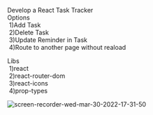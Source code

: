 Develop a React Task Tracker <br/>
Options<br/>
  &nbsp;1)Add Task<br/>
  &nbsp;2)Delete Task<br/>
  &nbsp;3)Update Reminder in Task<br/>
  &nbsp;4)Route to another page without reaload<br/>
  
 Libs<br/>
  &nbsp;1)react<br/>
  &nbsp;2)react-router-dom<br/>
  &nbsp;3)react-icons<br/>
  &nbsp;4)prop-types<br/>
  
  
  
  


![screen-recorder-wed-mar-30-2022-17-31-50](https://user-images.githubusercontent.com/26384546/160861948-a7a5dc43-b0ca-42da-9d4f-7e519346c115.gif)

